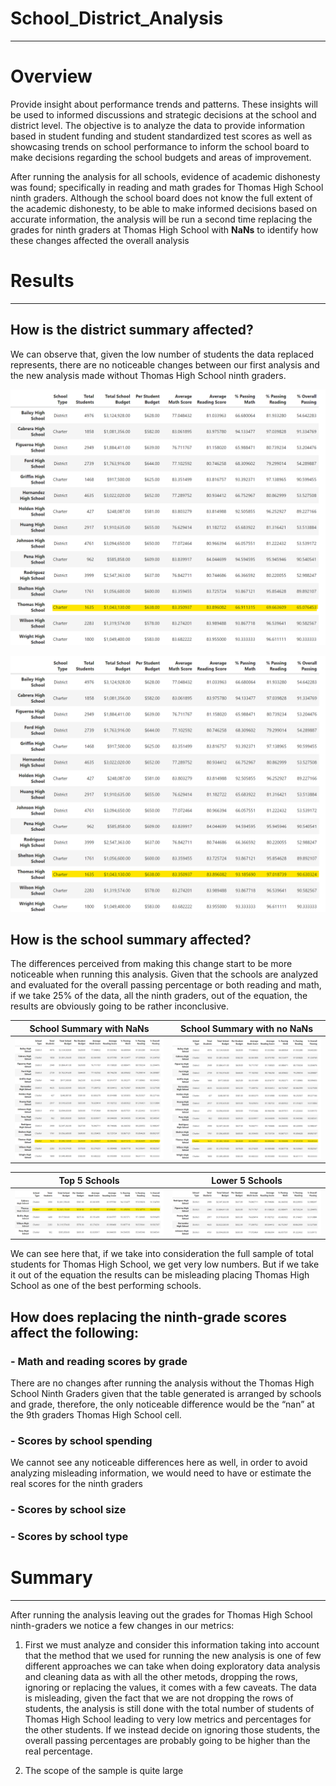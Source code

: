 # School_District_Analysis
---
# Overview
Provide insight about performance trends and patterns. These insights will be used to informed discussions and strategic decisions at the school and district level. The objective is to analyze the data to provide information based in student funding and student standardized test scores as well as showcasing trends on school performance to inform the school board to make decisions regarding the school budgets and areas of improvement.

After running the analysis for all schools, evidence of academic dishonesty was found; specifically in reading and math grades for Thomas High School ninth graders. Although the school board does not know the full extent of the academic dishonesty, to be able to make informed decisions based on accurate information, the analysis will be run a second time replacing the grades for ninth graders at Thomas High School with **NaNs** to identify how these changes affected the overall analysis

# Results
---
## How is the district summary affected?
We can observe that, given the low number of students the data replaced represents, there are no noticeable changes between our first analysis and the new analysis made without Thomas High School ninth graders.

![SchoolSummary_wnans](https://github.com/carloshgalvan95/School_District_Analysis/blob/main/Resources/SchoolSummary_wnans.png)

![SchoolSummary_nonans](https://github.com/carloshgalvan95/School_District_Analysis/blob/main/Resources/SchoolSummary_nonans.png)

## How is the school summary affected?
The differences perceived from making this change start to be more noticeable when running this analysis. Given that the schools are analyzed and evaluated for the overall passing percentage or both reading and math, if we take 25% of the data, all the ninth graders, out of the equation, the results are obviously going to be rather inconclusive. 

School Summary with NaNs                   |  School Summary with no NaNs
:-------------------------:|:-------------------------:
![SchoolSummary_wnans](https://github.com/carloshgalvan95/School_District_Analysis/blob/main/Resources/SchoolSummary_wnans.png)  |  ![SchoolSummary_nonans](https://github.com/carloshgalvan95/School_District_Analysis/blob/main/Resources/SchoolSummary_nonans.png)

Top 5 Schools                  |  Lower 5 Schools
:-------------------------:|:-------------------------:
![top5](https://github.com/carloshgalvan95/School_District_Analysis/blob/main/Resources/top5_nonans.png)  |  ![low5](https://github.com/carloshgalvan95/School_District_Analysis/blob/main/Resources/low5_nonans.png)

We can see here that, if we take into consideration the full sample of total students for Thomas High School, we get very low numbers. But if we take it out of the equation the results can be misleading placing Thomas High School as one of the best performing schools.

## How does replacing the ninth-grade scores affect the following:
 ### -  Math and reading scores by grade
 There are no changes after running the analysis without the Thomas High School Ninth Graders given that the table generated is arranged by schools and grade, therefore, the only noticeable difference would be the “nan” at the 9th graders Thomas High School cell.
 
 ### - Scores by school spending
 We cannot see any noticeable differences here as well, in order to avoid analyzing misleading information, we would need to have or estimate the real scores for the ninth graders
 
 ### - Scores by school size
 ### - Scores by school type
 
 # Summary
 ---
 
 After running the analysis leaving out the grades for Thomas High School ninth-graders we notice a few changes in our metrics:
 
 1. First we must analyze and consider this information taking into account that the method that we used for running the new analysis is one of few different approaches we can take when doing exploratory data analysis and cleaning data as with all the other metods, dropping the rows, ignoring or replacing the values, it comes with a few caveats. The data is misleading, given the fact that we are not dropping the rows of students, the analysis is still done with the total number of students of Thomas High School leading to very low metrics and percentages for the other students. If we instead decide on ignoring those students, the overall passing percentages are probably going to be higher than the real percentage.
 
 2. The scope of the sample is quite large 